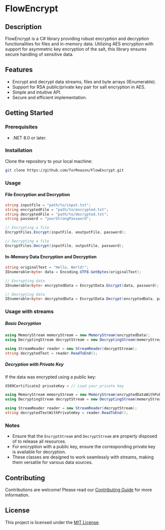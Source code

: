 # FlowEncrypt

## Description

FlowEncrypt is a C# library providing robust encryption and decryption functionalities for files and in-memory data. Utilizing AES encryption with support for asymmetric key encryption of the salt, this library ensures secure handling of sensitive data.

## Features

- Encrypt and decrypt data streams, files and byte arrays (IEnumerable).
- Support for RSA public/private key pair for salt encryption in AES.
- Simple and intuitive API.
- Secure and efficient implementation.

## Getting Started

### Prerequisites

- .NET 8.0 or later.

### Installation

Clone the repository to your local machine:

```bash
git clone https://github.com/forReason/FlowEncrypt.git
```

### Usage

#### File Encryption and Decryption

```csharp
string inputFile = "path/to/input.txt";
string encryptedFile = "path/to/encrypted.txt";
string decryptedFile = "path/to/decrypted.txt";
string password = "yourStrongPassword";

// Encrypting a file
EncryptFiles.Encrypt(inputFile, eoutputFile, password);

// Decrypting a file
EncryptFiles.Decrypt(inputFile, outputFile, password);
```

#### In-Memory Data Encryption and Decryption

```csharp
string originalText = "Hello, World!";
IEnumerable<byte> data = Encoding.UTF8.GetBytes(originalText);

// Encrypting data
IEnumerable<byte> encryptedData = EncryptData.Encrypt(data, password);

// Decrypting data
IEnumerable<byte> decryptedData = EncryptData.Decrypt(encryptedData, password);
```
### Usage with streams
##### Basic Decryption

```csharp
using MemoryStream memoryStream = new MemoryStream(encryptedData);
using DecryptingStream decryptStream = new DecryptingStream(memoryStream, password);

using StreamReader reader = new StreamReader(decryptStream);
string decryptedText = reader.ReadToEnd();
```

##### Decryption with Private Key

If the data was encrypted using a public key:

```csharp
X509Certificate2 privateKey = // Load your private key

using MemoryStream memoryStream = new MemoryStream(encryptedDataWithPublicKey);
using DecryptingStream decryptStream = new DecryptingStream(memoryStream, password, privateKey);

using StreamReader reader = new StreamReader(decryptStream);
string decryptedTextWithPrivateKey = reader.ReadToEnd();
```

### Notes

- Ensure that the `EncryptStream` and `DecryptStream` are properly disposed of to release all resources.
- For encryption with a public key, ensure the corresponding private key is available for decryption.
- These classes are designed to work seamlessly with streams, making them versatile for various data sources.
## Contributing

Contributions are welcome! Please read our [Contributing Guide](CONTRIBUTING.md) for more information.

## License

This project is licensed under the [MIT License](LICENSE).
